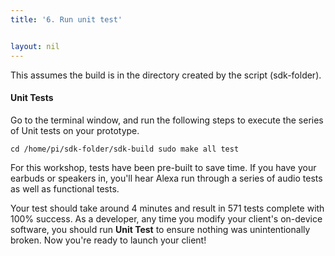 ```yaml
---
title: '6. Run unit test'


layout: nil
---
```

This assumes the build is in the directory created by the script (sdk-folder).



#### Unit Tests

Go to the terminal window, and run the following steps to execute the series of Unit tests on your prototype.

`cd /home/pi/sdk-folder/sdk-build
sudo make all test
`

For this workshop, tests have been pre-built to save time.  If you have your earbuds or speakers in, you'll hear Alexa run through a series of audio tests as well as functional tests.

Your test should take around 4 minutes and result in 571 tests complete with 100% success.  As a developer, any time you modify your client's on-device software, you should run **Unit Test** to ensure nothing was unintentionally broken.  Now you're ready to launch your client!

